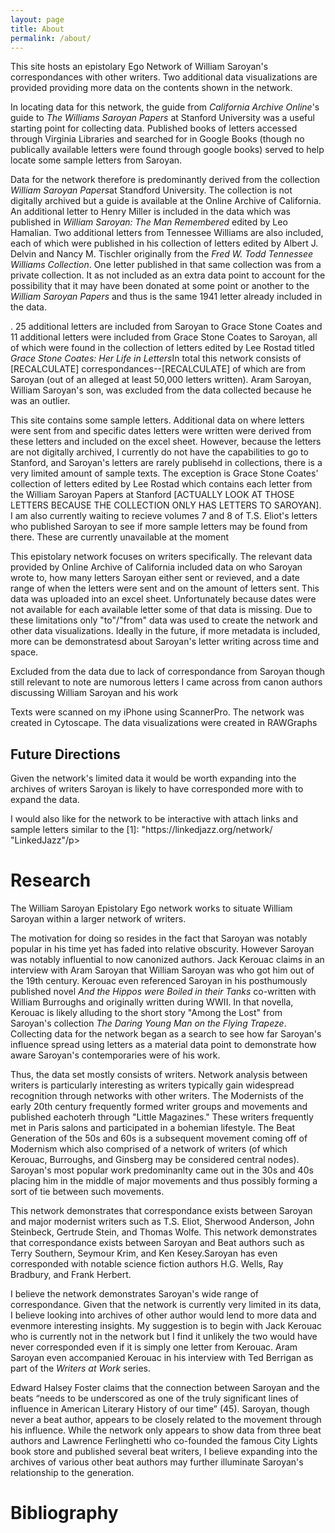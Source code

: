 ```yaml
---
layout: page
title: About
permalink: /about/
---
```


<p>This site hosts an epistolary Ego Network of William Saroyan's correspondances with other writers. Two additional data visualizations are provided providing more data on the contents shown in the network.</p>

<p>In locating data for this network, the guide from <em>California Archive Online</em>'s guide to <em>The Williams Saroyan Papers</em> at Stanford University was a useful starting point for collecting data. Published books of letters accessed through Virginia Libraries and searched for in Google Books (though no publically available letters were found through google books) served to help locate some sample letters from Saroyan.</p>

<p>Data for the network therefore is predominantly derived from the collection <em>William Saroyan Papers</em>at Standford University. The collection is not digitally archived but a guide is available at the Online Archive of California. An additional letter to Henry Miller is included in the data which was published in <em>William Saroyan: The Man Remembered</em> edited by Leo Hamalian. Two additional letters from Tennessee Williams are also included, each of which were published in his collection of letters edited by Albert J. Delvin and Nancy M. Tischler originally from the <em>Fred W. Todd Tennessee Williams Collection</em>. One letter published in that same collection was from a private collection. It as not included as an extra data point to account for the possibility that it may have been donated at some point or another to the <em>William Saroyan Papers</em> and thus is the same 1941 letter already included in the data.</p>. 25 additional letters are included from Saroyan to Grace Stone Coates and 11 additional letters were included from Grace Stone Coates to Saroyan, all of which were found in the collection of letters edited by Lee Rostad titled <em>Grace Stone Coates: Her Life in Letters</em>In total this network consists of [RECALCULATE] correspondances--[RECALCULATE] of which are from Saroyan (out of an alleged at least 50,000 letters written). Aram Saroyan, William Saroyan's son, was excluded from the data collected because he was an outlier.</p>

<p>This site contains some sample letters. Additional data on where letters were sent from and specific dates letters were written were derived from these letters and included on the excel sheet. However, because the letters are not digitally archived, I currently do not have the capabilities to go to Stanford, and Saroyan's letters are rarely publisehd in collections, there is a very limited amount of sample texts. The exception is Grace Stone Coates' collection of letters edited by Lee Rostad which contains each letter from the William Saroyan Papers at Stanford [ACTUALLY LOOK AT THOSE LETTERS BECAUSE THE COLLECTION ONLY HAS LETTERS TO SAROYAN]. I am also currently waiting to recieve volumes 7 and 8 of T.S. Eliot's letters who published Saroyan to see if more sample letters may be found from there. These are currently unavailable at the moment</p> 

<p>This epistolary network focuses on writers specifically. The relevant data provided by Online Archive of California included data on who Saroyan wrote to, how many letters Saroyan either sent or revieved, and a date range of when the letters were sent and on the amount of letters sent. This data was uploaded into an excel sheet. Unfortunately because dates were not available for each available letter some of that data is missing. Due to these limitations only "to"/"from" data was used to create the network and other data visualizations. Ideally in the future, if more metadata is included, more can be demonstratesd about Saroyan's letter writing across time and space.</p>

<p> Excluded from the data due to lack of correspondance from Saroyan though still relevant to note are numorous letters I came across from canon authors discussing William Saroyan and his work</p>

<p>Texts were scanned on my iPhone using ScannerPro. The network was created in Cytoscape. The data visualizations were created in RAWGraphs</p>

<h2>Future Directions</h2>
<p>Given the network's limited data it would be worth expanding into the archives of writers Saroyan is likely to have corresponded more with to expand the data.</p>
<p> I would also like for the network to be interactive with attach links and sample letters similar to the [1]: "https://linkedjazz.org/network/ "LinkedJazz"/p> 


<h1>Research</h1>
<p>The William Saroyan Epistolary Ego network works to situate William Saroyan within a larger network of writers.</p>

<p>The motivation for doing so resides in the fact that Saroyan was notably popular in his time yet has faded into relative obscurity. However Saroyan was notably influential to now canonized authors. Jack Kerouac claims in an interview with Aram Saroyan that William Saroyan was who got him out of the 19th century. Kerouac even referenced Saroyan in his posthumously published novel <em>And the Hippos were Boiled in their Tanks</em> co-written with William Burroughs and originally written during WWII. In that novella, Kerouac is likely alluding to the short story "Among the Lost" from Saroyan's collection <em>The Daring Young Man on the Flying Trapeze</em>. Collecting data for the network began as a search to see how far Saroyan's influence spread using letters as a material data point to demonstrate how aware Saroyan's contemporaries were of his work.</p>

<p>Thus, the data set mostly consists of writers. Network analysis between writers is particularly interesting as writers typically gain widespread recognition through networks with other writers. The Modernists of the early 20th century frequently formed writer groups and movements and published eachoterh through "Little Magazines." These writers frequently met in Paris salons and participated in a bohemian lifestyle. The Beat Generation of the 50s and 60s is a subsequent movement coming off of Modernism which also comprised of a network of writers (of which Kerouac, Burroughs, and Ginsberg may be considered central nodes). Saroyan's most popular work predominanlty came out in the 30s and 40s placing him in the middle of major movements and thus possibly forming a sort of tie between such movements.</p>

<p>This network demonstrates that correspondance exists between Saroyan and major modernist writers such as T.S. Eliot, Sherwood Anderson, John Steinbeck, Gertrude Stein, and Thomas Wolfe. This network demonstrates that correspondance exists between Saroyan and Beat authors such as Terry Southern, Seymour Krim, and Ken Kesey.Saroyan has even corresponded with notable science fiction authors H.G. Wells, Ray Bradbury, and Frank Herbert.</p>

<p>I believe the network demonstrates Saroyan's wide range of correspondance. Given that the network is currently very limited in its data, I believe looking into archives of other author would lend to more data and evenmore interesting insights. My suggestion is to begin with Jack Kerouac who is currently not in the network but I find it unlikely the two would have never corresponded even if it is simply one letter from Kerouac. Aram Saroyan even accompanied Kerouac in his interview with Ted Berrigan as part of the <em>Writers at Work</em> series.</p>

<p>Edward Halsey Foster claims that the connection between Saroyan and the beats “needs to be underscored as one of the truly significant lines of influence in American Literary History of our time” (45). Saroyan, though never a beat author, appears to be closely related to the movement through his influence. While the network only appears to show data from three beat authors and Lawrence Ferlinghetti who co-founded the famous City Lights book store and published several beat writers, I believe expanding into the archives of various other beat authors may further illuminate Saroyan's relationship to the generation.</p>


<h1>Bibliography</h1>
